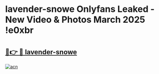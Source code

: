 # lavender-snowe Onlyfans Leaked - New Video & Photos March 2025 !e0xbr

# <h2><a href="https://ituja8.iuczelnia.edu.pl?title=lavender-snowe&ref=e0xbr">🔗👉 🔴 lavender-snowe</a></h2>

[![acn](https://github.com/user-attachments/assets/0f9c940e-d8b0-45ae-aac7-cd30a18b3e1c)](https://ituja8.iuczelnia.edu.pl?title=lavender-snowe&ref=e0xbr)

